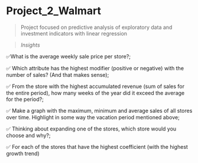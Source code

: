 # Project_2_Walmart

> Project focused on predictive analysis of exploratory data and investment indicators with linear regression

> *Insights*

✅What is the average weekly sale price per store?;

✅ Which attribute has the highest modifier (positive or negative) with the number of sales? (And that makes sense);

✅ From the store with the highest accumulated revenue (sum of sales for the entire period), how many weeks of the year did it exceed the average for the period?;

✅ Make a graph with the maximum, minimum and average sales of all stores over time. Highlight in some way the vacation period mentioned above;

✅ Thinking about expanding one of the stores, which store would you choose and why?;

✅ For each of the stores that have the highest coefficient (with the highest growth trend)
